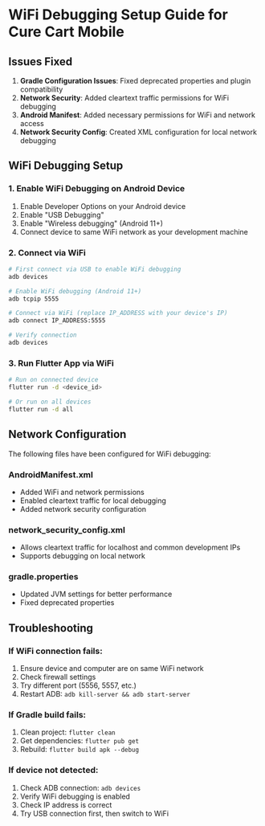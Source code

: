 # WiFi Debugging Setup Guide for Cure Cart Mobile

## Issues Fixed

1. **Gradle Configuration Issues**: Fixed deprecated properties and plugin compatibility
2. **Network Security**: Added cleartext traffic permissions for WiFi debugging
3. **Android Manifest**: Added necessary permissions for WiFi and network access
4. **Network Security Config**: Created XML configuration for local network debugging

## WiFi Debugging Setup

### 1. Enable WiFi Debugging on Android Device
1. Enable Developer Options on your Android device
2. Enable "USB Debugging" 
3. Enable "Wireless debugging" (Android 11+)
4. Connect device to same WiFi network as your development machine

### 2. Connect via WiFi
```bash
# First connect via USB to enable WiFi debugging
adb devices

# Enable WiFi debugging (Android 11+)
adb tcpip 5555

# Connect via WiFi (replace IP_ADDRESS with your device's IP)
adb connect IP_ADDRESS:5555

# Verify connection
adb devices
```

### 3. Run Flutter App via WiFi
```bash
# Run on connected device
flutter run -d <device_id>

# Or run on all devices
flutter run -d all
```

## Network Configuration

The following files have been configured for WiFi debugging:

### AndroidManifest.xml
- Added WiFi and network permissions
- Enabled cleartext traffic for local debugging
- Added network security configuration

### network_security_config.xml
- Allows cleartext traffic for localhost and common development IPs
- Supports debugging on local network

### gradle.properties
- Updated JVM settings for better performance
- Fixed deprecated properties

## Troubleshooting

### If WiFi connection fails:
1. Ensure device and computer are on same WiFi network
2. Check firewall settings
3. Try different port (5556, 5557, etc.)
4. Restart ADB: `adb kill-server && adb start-server`

### If Gradle build fails:
1. Clean project: `flutter clean`
2. Get dependencies: `flutter pub get`
3. Rebuild: `flutter build apk --debug`

### If device not detected:
1. Check ADB connection: `adb devices`
2. Verify WiFi debugging is enabled
3. Check IP address is correct
4. Try USB connection first, then switch to WiFi
